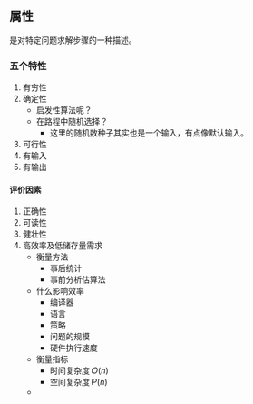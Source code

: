 

## 属性

是对特定问题求解步骤的一种描述。

### 五个特性
1. 有穷性
2. 确定性
	- 启发性算法呢？
	- 在路程中随机选择？
		- 这里的随机数种子其实也是一个输入，有点像默认输入。
3. 可行性
4. 有输入
5. 有输出

#### 评价因素
1. 正确性
2. 可读性
3. 健壮性
4. 高效率及低储存量需求
	- 衡量方法
		- 事后统计
		- 事前分析估算法
	- 什么影响效率
		- 编译器
		- 语言
		- 策略
		- 问题的规模
		- 硬件执行速度
	- 衡量指标
		- 时间复杂度 $O(n)$
		- 空间复杂度 $P(n)$
	- 


